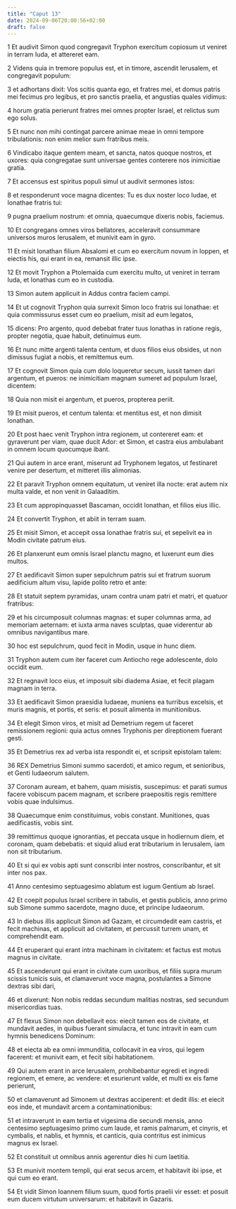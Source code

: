```yaml
---
title: "Caput 13"
date: 2024-09-06T20:00:56+02:00
draft: false
---
```



1 Et audivit Simon quod congregavit Tryphon exercitum copiosum ut veniret in terram Iuda, et attereret eam.

2 Videns quia in tremore populus est, et in timore, ascendit Ierusalem, et congregavit populum:

3 et adhortans dixit: Vos scitis quanta ego, et fratres mei, et domus patris mei fecimus pro legibus, et pro sanctis praelia, et angustias quales vidimus:

4 horum gratia perierunt fratres mei omnes propter Israel, et relictus sum ego solus.

5 Et nunc non mihi contingat parcere animae meae in omni tempore tribulationis: non enim melior sum fratribus meis.

6 Vindicabo itaque gentem meam, et sancta, natos quoque nostros, et uxores: quia congregatae sunt universae gentes conterere nos inimicitiae gratia.

7 Et accensus est spiritus populi simul ut audivit sermones istos:

8 et responderunt voce magna dicentes: Tu es dux noster loco Iudae, et Ionathae fratris tui:

9 pugna praelium nostrum: et omnia, quaecumque dixeris nobis, faciemus.

10 Et congregans omnes viros bellatores, acceleravit consummare universos muros Ierusalem, et munivit eam in gyro.

11 Et misit Ionathan filium Absalomi et cum eo exercitum novum in Ioppen, et eiectis his, qui erant in ea, remansit illic ipse.

12 Et movit Tryphon a Ptolemaida cum exercitu multo, ut veniret in terram Iuda, et Ionathas cum eo in custodia.

13 Simon autem applicuit in Addus contra faciem campi.

14 Et ut cognovit Tryphon quia surrexit Simon loco fratris sui Ionathae: et quia commissurus esset cum eo praelium, misit ad eum legatos,

15 dicens: Pro argento, quod debebat frater tuus Ionathas in ratione regis, propter negotia, quae habuit, detinuimus eum.

16 Et nunc mitte argenti talenta centum, et duos filios eius obsides, ut non dimissus fugiat a nobis, et remittemus eum.

17 Et cognovit Simon quia cum dolo loqueretur secum, iussit tamen dari argentum, et pueros: ne inimicitiam magnam sumeret ad populum Israel, dicentem:

18 Quia non misit ei argentum, et pueros, propterea periit.

19 Et misit pueros, et centum talenta: et mentitus est, et non dimisit Ionathan.

20 Et post haec venit Tryphon intra regionem, ut contereret eam: et gyraverunt per viam, quae ducit Ador: et Simon, et castra eius ambulabant in omnem locum quocumque ibant.

21 Qui autem in arce erant, miserunt ad Tryphonem legatos, ut festinaret venire per desertum, et mitteret illis alimonias.

22 Et paravit Tryphon omnem equitatum, ut veniret illa nocte: erat autem nix multa valde, et non venit in Galaaditim.

23 Et cum appropinquasset Bascaman, occidit Ionathan, et filios eius illic.

24 Et convertit Tryphon, et abiit in terram suam.

25 Et misit Simon, et accepit ossa Ionathae fratris sui, et sepelivit ea in Modin civitate patrum eius.

26 Et planxerunt eum omnis Israel planctu magno, et luxerunt eum dies multos.

27 Et aedificavit Simon super sepulchrum patris sui et fratrum suorum aedificium altum visu, lapide polito retro et ante:

28 Et statuit septem pyramidas, unam contra unam patri et matri, et quatuor fratribus:

29 et his circumposuit columnas magnas: et super columnas arma, ad memoriam aeternam: et iuxta arma naves sculptas, quae viderentur ab omnibus navigantibus mare.

30 hoc est sepulchrum, quod fecit in Modin, usque in hunc diem.

31 Tryphon autem cum iter faceret cum Antiocho rege adolescente, dolo occidit eum.

32 Et regnavit loco eius, et imposuit sibi diadema Asiae, et fecit plagam magnam in terra.

33 Et aedificavit Simon praesidia Iudaeae, muniens ea turribus excelsis, et muris magnis, et portis, et seris: et posuit alimenta in munitionibus.

34 Et elegit Simon viros, et misit ad Demetrium regem ut faceret remissionem regioni: quia actus omnes Tryphonis per direptionem fuerant gesti.

35 Et Demetrius rex ad verba ista respondit ei, et scripsit epistolam talem:

36 REX Demetrius Simoni summo sacerdoti, et amico regum, et senioribus, et Genti Iudaeorum salutem.

37 Coronam auream, et bahem, quam misistis, suscepimus: et parati sumus facere vobiscum pacem magnam, et scribere praepositis regis remittere vobis quae indulsimus.

38 Quaecumque enim constituimus, vobis constant. Munitiones, quas aedificastis, vobis sint.

39 remittimus quoque ignorantias, et peccata usque in hodiernum diem, et coronam, quam debebatis: et siquid aliud erat tributarium in Ierusalem, iam non sit tributarium.

40 Et si qui ex vobis apti sunt conscribi inter nostros, conscribantur, et sit inter nos pax.

41 Anno centesimo septuagesimo ablatum est iugum Gentium ab Israel.

42 Et coepit populus Israel scribere in tabulis, et gestis publicis, anno primo sub Simone summo sacerdote, magno duce, et principe Iudaeorum.

43 In diebus illis applicuit Simon ad Gazam, et circumdedit eam castris, et fecit machinas, et applicuit ad civitatem, et percussit turrem unam, et comprehendit eam.

44 Et eruperant qui erant intra machinam in civitatem: et factus est motus magnus in civitate.

45 Et ascenderunt qui erant in civitate cum uxoribus, et filiis supra murum scissis tunicis suis, et clamaverunt voce magna, postulantes a Simone dextras sibi dari,

46 et dixerunt: Non nobis reddas secundum malitias nostras, sed secundum misericordias tuas.

47 Et flexus Simon non debellavit eos: eiecit tamen eos de civitate, et mundavit aedes, in quibus fuerant simulacra, et tunc intravit in eam cum hymnis benedicens Dominum:

48 et eiecta ab ea omni immunditia, collocavit in ea viros, qui legem facerent: et munivit eam, et fecit sibi habitationem.

49 Qui autem erant in arce Ierusalem, prohibebantur egredi et ingredi regionem, et emere, ac vendere: et esurierunt valde, et multi ex eis fame perierunt,

50 et clamaverunt ad Simonem ut dextras acciperent: et dedit illis: et eiecit eos inde, et mundavit arcem a contaminationibus:

51 et intraverunt in eam tertia et vigesima die secundi mensis, anno centesimo septuagesimo primo cum laude, et ramis palmarum, et cinyris, et cymbalis, et nablis, et hymnis, et canticis, quia contritus est inimicus magnus ex Israel.

52 Et constituit ut omnibus annis agerentur dies hi cum laetitia.

53 Et munivit montem templi, qui erat secus arcem, et habitavit ibi ipse, et qui cum eo erant.

54 Et vidit Simon Ioannem filium suum, quod fortis praelii vir esset: et posuit eum ducem virtutum universarum: et habitavit in Gazaris.

